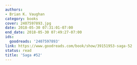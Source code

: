 ```yaml
---
authors:
- Brian K. Vaughan
category: books
cover: 2407597893.jpg
date: 2018-05-30 07:31:01-07:00
end_date: 2018-05-30 07:49:27-07:00
ids:
  goodreads: '2407597893'
link: https://www.goodreads.com/book/show/39151953-saga-52
status: read
title: 'Saga #52'
---
```

